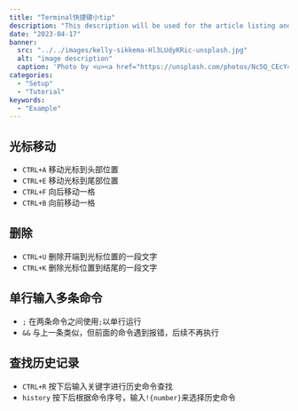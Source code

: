 ```yaml
---
title: "Terminal快捷键小tip"
description: "This description will be used for the article listing and search results on Google."
date: "2023-04-17"
banner:
  src: "../../images/kelly-sikkema-Hl3LUdyKRic-unsplash.jpg"
  alt: "image description"
  caption: 'Photo by <u><a href="https://unsplash.com/photos/Nc5Q_CEcY44">Florian Olivo</a></u>'
categories:
  - "Setup"
  - "Tutorial"
keywords:
  - "Example"
---
```

## 光标移动
- `CTRL+A` 移动光标到头部位置
- `CTRL+E` 移动光标到尾部位置
- `CTRL+F` 向后移动一格
- `CTRL+B` 向前移动一格

## 删除
- `CTRL+U` 删除开端到光标位置的一段文字
- `CTRL+K` 删除光标位置到结尾的一段文字

## 单行输入多条命令
- `;` 在两条命令之间使用`;`以单行运行
- `&&` 与上一条类似，但前面的命令遇到报错，后续不再执行
  
## 查找历史记录
- `CTRL+R` 按下后输入关键字进行历史命令查找
- `history` 按下后根据命令序号，输入`!{number}`来选择历史命令

